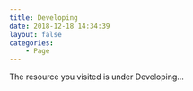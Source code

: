 ```yaml
---
title: Developing
date: 2018-12-18 14:34:39
layout: false
categories:  
    - Page
---
```


The resource you visited is under Developing...